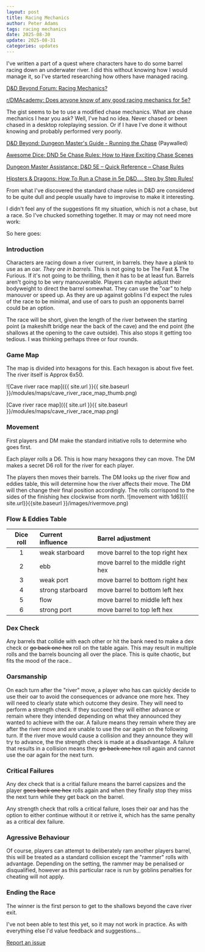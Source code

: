 ```yaml
---
layout: post
title: Racing Mechanics
author: Peter Adams
tags: racing mechanics
date: 2025-08-30
update: 2025-08-31
categories: updates
---
```

I've written a part of a quest where characters have to do some barrel racing down an underwater river. I did this without knowing how I would manage it, so I've started researching how others have managed racing.

<!--more-->

 [D&D Beyond Forum: Racing Mechanics?](https://www.dndbeyond.com/forums/dungeons-dragons-discussion/dungeon-masters-only/71526-racing-mechanics)

 [r/DMAcademy:  Does anyone know of any good racing mechanics for 5e?](https://www.reddit.com/r/DMAcademy/comments/x96b0o/does_anyone_know_of_any_good_racing_mechanics_for/)

The gist seems to be to use a modified chase mechanics. What are chase mechanics I hear you ask? Well, I've had no idea. Never chased or been chased in a desktop roleplaying session. Or if I have I've done it without knowing and probably performed very poorly.

 [D&D Beyond: Dungeon Master's Guide - Running the Chase](https://www.dndbeyond.com/sources/dnd/dmg-2014/running-the-game#Chases) (Paywalled)

 [Awesome Dice: DND 5e Chase Rules: How to Have Exciting Chase Scenes](https://www.awesomedice.com/blogs/news/dnd-5e-chase-rules)

 [Dungeon Master Assistance: D&D 5E – Quick Reference – Chase Rules](https://olddungeonmaster.com/2015/01/17/dd-5e-quick-reference-chase-rules/)

 [Hipsters & Dragons: How To Run a Chase in 5e D&D…. Step by Step Rules!](https://www.hipstersanddragons.com/new-chase-mechanics-5e-dnd/)

From what I've discovered the standard chase rules in D&D are considered to be quite dull and people usually have to improvise to make it interesting.

I didn't feel any of the suggestions fit my situation, which is not a chase, but a race. So I've chucked something together. It may or may not need more work:

So here goes:

### Introduction

Characters are racing down a river current, in barrels. they have a plank to use as an oar. _They are in barrels._ This is not going to be The Fast & The Furious. If it's not going to be thrilling, then it has to be at least fun. Barrels aren't going to be very manouverable. Players can maybe adjust their bodyweight to direct the barrel somewhat. They can use the "oar" to help manouver or speed up. As they are up against goblins I'd expect the rules of the race to be minimal, and use of oars to push an opponents barrel could be an option.

The race will be short, given the length of the river between the starting point (a makeshift bridge near the back of the cave) and the end point (the shallows at the opening to the cave outside). This also stops it getting too tedious. I was thinking perhaps three or four rounds.

### Game Map

The map is divided into hexagons for this. Each hexagon is about five feet. The river itself is Approx 6x50.

![Cave river race map]({{ site.url }}{{ site.baseurl }}/modules/maps/cave_river_race_map_thumb.png)

[Cave river race map]({{ site.url }}{{ site.baseurl }}/modules/maps/cave_river_race_map.png)

### Movement

First players and DM make the standard initiative rolls to determine who goes first.

Each player rolls a D6. This is how many hexagons they can move. The DM makes a secret D6 roll for the river for each player.

The players then moves their barrels. The DM looks up the river flow and eddies table, this will determine how the river affects their move. The DM will then change their final position accordingly. The rolls corrispond to the sides of the finishing hex clockwise from north. ![movement with 1d6]({{ site.url}}{{site.baseurl }}/images/rivermove.png)

### Flow & Eddies Table

| Dice roll | Current influence | Barrel adjustment                     |
|:---------:|:------------------|:--------------------------------------|
|     1     | weak starboard    | move barrel to the top right hex      |
|     2     | ebb               | move barrel to the middle right hex   |
|     3     | weak port         | move barrel to bottom right hex       |
|     4     | strong starboard  | move barrel to bottom left hex        |
|     5     | flow              | move barrel to middle left hex        |
|     6     | strong port       | move barrel to top left hex           |

### Dex Check

Any barrels that collide with each other or hit the bank need to make a dex check or ~~go back one hex~~ roll on the table again. This may result in multiple rolls and the barrels bouncing all over the place. This is quite chaotic, but fits the mood of the race..

### Oarsmanship

On each turn after the "river" move, a player who has can quickly decide to use their oar to avoid the consequences or advance one more hex. They will need to clearly state which outcome they desire. They will need to perform a strength check. If they succeed they will either advance or remain where they intended depending on what they announced they wanted to achieve with the oar. A failure means they remain where they are after the river move and are unable to use the oar again on the following turn. If the river move would cause a collision and they announce they will try to advance, the the strength check is made at a disadvantage. A failure that results in a collision means they ~~go back one hex~~ roll again and cannot use the oar again for the next turn.

### Critical Failures

Any dex check that is a critial failure means the barrel capsizes and the player ~~goes back one hex~~ rolls again and when they finally stop they miss the next turn while they get back on the barrel.

Any strength check that rolls a critical failure, loses their oar and has the option to either continue without it or retrive it, which has the same penalty as a critical dex failure.

### Agressive Behaviour

Of course, players can attempt to deliberately ram another players barrel, this will be treated as a standard collision except the "rammer" rolls with advantage. Depending on the setting, the rammer may be penalised or disqualified, however as this particular race is run by goblins penalties for cheating will not apply.

### Ending the Race

The winner is the first person to get to the shallows beyond the cave river exit.

I've not been able to test this yet, so it may not work in practice. As with everything else I'd value feedback and suggestions...

[Report an issue](https://github.com/PRAEst-76/Omera/issues/new?title=Racing+Mechanics)
